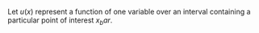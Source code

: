 
Let $u(x)$ represent a function of one variable over an interval containing a particular point of interest $x_bar$.
